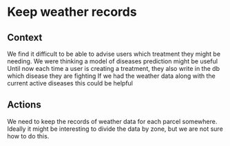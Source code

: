 # Keep weather records


## Context
We find it difficult to be able to advise users which treatment they might be needing.
We were thinking a model of diseases prediction might be useful
Until now each time a user is creating a treatment, they also write in the db which disease they are fighting
If we had the weather data along with the current active diseases this could be helpful


## Actions
We need to keep the records of weather data for each parcel somewhere.
Ideally it might be interesting to divide the data by zone, but we are not sure how to do this.
